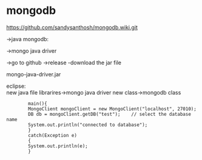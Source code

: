 # mongodb


https://github.com/sandysanthosh/mongodb.wiki.git



->java mongodb:

->mongo java driver

->go to github ->release
-download the jar file

mongo-java-driver.jar

eclipse:    
    new java file
    librarires->mongo java driver
    new class->mongodb class

            main(){
            MongoClient mongoClient = new MongoClient("localhost", 27010);
            DB db = mongoClient.getDB("test");    // select the database name
            System.out.println("connected to database");
            }
            catch(Exception e)
            {
            System.out.println(e);
            }

